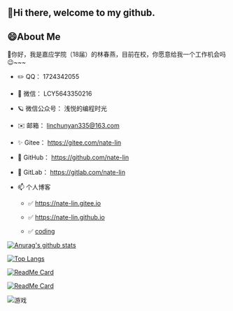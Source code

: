 ## 👋Hi there, welcome to my github.


## 😄About Me


🚥你好，我是嘉应学院（18届）的林春燕，目前在校，你愿意给我一个工作机会吗😉~~~

- ✏️ QQ： 1724342055

- 💬 微信： LCY5643350216

- 🪐 微信公众号： 浅悦的编程时光

- ✉️ 邮箱： linchunyan335@163.com

- ✨ Gitee： https://gitee.com/nate-lin

- 👯 GitHub： https://github.com/nate-lin

- 💖 GitLab： https://gitlab.com/nate-lin

- 📫 个人博客  

  - ✅   https://nate-lin.gitee.io 
    
  - ✅   https://nate-lin.github.io
    
  - ✅   <a target="_blank" rel="nofollow" href="https://coding-pages-bucket-3501842-8141905-8363-424877-1304568931.cos-website.ap-hongkong.myqcloud.com" >coding</a>

[![Anurag's github stats](https://github-readme-stats.vercel.app/api?username=nate-lin&show_icons=true&theme=shades-of-purple)](https://github.com/nate-lin/github-readme-stats)

[![Top Langs](https://github-readme-stats.vercel.app/api/top-langs/?username=nate-lin&layout=compact)](https://github.com/nate-lin/github-readme-stats)

[![ReadMe Card](https://github-readme-stats.vercel.app/api/pin/?username=nate-lin&repo=yilia-plus&show_icons=true&theme=shades-of-purple)](https://github.com/nate-lin/yilia-plus)

[![ReadMe Card](https://github-readme-stats.vercel.app/api/pin/?username=nate-lin&repo=hexo-theme-3-hexo&show_icons=true&theme=shades-of-purple)](https://github.com/nate-lin/hexo-theme-3-hexo)

![游戏](https://blog-lin1.oss-cn-shenzhen.aliyuncs.com/img/游戏.gif)
